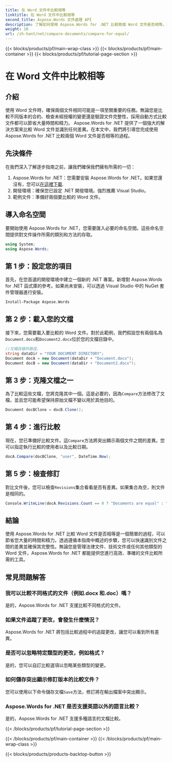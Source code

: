 ```yaml
---
title: 在 Word 文件中比較相等
linktitle: 在 Word 文件中比較相等
second_title: Aspose.Words 文件處理 API
description: 了解如何使用 Aspose.Words for .NET 比較兩個 Word 文件是否相等。請遵循此逐步指南以確保您的文件相同。
weight: 10
url: /zh-hant/net/compare-documents/compare-for-equal/
---
```


{{< blocks/products/pf/main-wrap-class >}}
{{< blocks/products/pf/main-container >}}
{{< blocks/products/pf/tutorial-page-section >}}

# 在 Word 文件中比較相等

## 介紹

使用 Word 文件時，確保兩個文件相同可能是一項至關重要的任務。無論您是比較不同版本的合約、檢查未經授權的變更還是驗證文件完整性，採用自動方式比較文件都可以節省大量時間和精力。 Aspose.Words for .NET 提供了一個強大的解決方案來比較 Word 文件並識別任何差異。在本文中，我們將引導您完成使用 Aspose.Words for .NET 比較兩個 Word 文件是否相等的過程。 

## 先決條件

在我們深入了解逐步指南之前，讓我們確保我們擁有所需的一切：

1.  Aspose.Words for .NET：您需要安裝 Aspose.Words for .NET。如果您還沒有，您可以[在這裡下載](https://releases.aspose.com/words/net/).
2. 開發環境：確保您已設定 .NET 開發環境。強烈推薦 Visual Studio。
3. 範例文件：準備好兩個要比較的 Word 文件。

## 導入命名空間

要開始使用 Aspose.Words for .NET，您需要匯入必要的命名空間。這些命名空間提供對文件操作所需的類別和方法的存取。

```csharp
using System;
using Aspose.Words;
```

## 第 1 步：設定您的項目

首先，在您首選的開發環境中建立一個新的 .NET 專案。新增對 Aspose.Words for .NET 函式庫的參考。如果尚未安裝，可以透過 Visual Studio 中的 NuGet 套件管理器進行安裝。

```sh
Install-Package Aspose.Words
```

## 第 2 步：載入您的文檔

接下來，您需要載入要比較的 Word 文件。對於此範例，我們假設您有兩個名為`Document.docx`和`Document2.docx`位於您的文檔目錄中。

```csharp
//文檔目錄的路徑。
string dataDir = "YOUR DOCUMENT DIRECTORY";
Document docA = new Document(dataDir + "Document.docx");
Document docB = new Document(dataDir + "Document2.docx");
```

## 第 3 步：克隆文檔之一

為了比較這些文檔，您將克隆其中一個。這是必要的，因為`Compare`方法修改了文檔，並且您可能希望保持原始文檔不變以用於其他目的。

```csharp
Document docBClone = docB.Clone();
```

## 第 4 步：進行比較

現在，您已準備好比較文件。這`Compare`方法將突出顯示兩個文件之間的差異。您可以指定執行比較的使用者以及比較日期。

```csharp
docA.Compare(docBClone, "user", DateTime.Now);
```

## 第 5 步：檢查修訂

對比文件後，您可以檢查`Revisions`集合看看是否有差異。如果集合為空，則文件是相同的。

```csharp
Console.WriteLine(docA.Revisions.Count == 0 ? "Documents are equal" : "Documents are not equal");
```

## 結論

使用 Aspose.Words for .NET 比較 Word 文件是否相等是一個簡單的過程，可以節省您大量的時間和精力。透過遵循本指南中概述的步驟，您可以快速識別文件之間的差異並確保其完整性。無論您是管理法律文件、技術文件或任何其他類型的 Word 文件，Aspose.Words for .NET 都能提供您進行高效、準確的文件比較所需的工具。

## 常見問題解答

### 我可以比較不同格式的文件（例如.docx 和.doc）嗎？
是的，Aspose.Words for .NET 支援比較不同格式的文件。

### 如果文件追蹤了更改，會發生什麼情況？
Aspose.Words for .NET 將包括比較過程中的追蹤更改，讓您可以看到所有差異。

### 是否可以忽略特定類型的更改，例如格式？
是的，您可以自訂比較選項以忽略某些類型的變更。

### 如何儲存突出顯示修訂版本的比較文件？
您可以使用以下命令儲存文檔`Save`方法，修訂將在輸出檔案中突出顯示。

### Aspose.Words for .NET 是否支援英語以外的語言比較？
是的，Aspose.Words for .NET 支援多種語言的文檔比較。

{{< /blocks/products/pf/tutorial-page-section >}}

{{< /blocks/products/pf/main-container >}}
{{< /blocks/products/pf/main-wrap-class >}}

{{< blocks/products/products-backtop-button >}}
